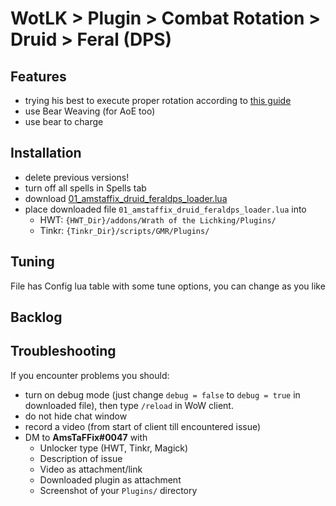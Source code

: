 # WotLK > Plugin > Combat Rotation > Druid > Feral (DPS)

## Features
- trying his best to execute proper rotation according to [this guide](https://www.wowhead.com/wotlk/guide/classes/druid/feral/dps-rotation-cooldowns-abilities-pve)
- use Bear Weaving (for AoE too)
- use bear to charge

## Installation
- delete previous versions!
- turn off all spells in Spells tab
- download [01_amstaffix_druid_feraldps_loader.lua](https://raw.githubusercontent.com/Dream-Weaver-GMR-Profiles-Plugins/public/master/plugins/wotlk/combat_rotation/druid/feraldps/v1/01_amstaffix_druid_feraldps_loader.lua)
- place downloaded file `01_amstaffix_druid_feraldps_loader.lua` into
  - HWT: `{HWT_Dir}/addons/Wrath of the Lichking/Plugins/`
  - Tinkr: `{Tinkr_Dir}/scripts/GMR/Plugins/`

## Tuning
File has Config lua table with some tune options, you can change as you like

## Backlog


## Troubleshooting
If you encounter problems you should:
- turn on debug mode (just change `debug = false` to `debug = true` in downloaded file), then type `/reload` in WoW client.
- do not hide chat window
- record a video (from start of client till encountered issue)
- DM to **AmsTaFFix#0047** with
  - Unlocker type (HWT, Tinkr, Magick)
  - Description of issue
  - Video as attachment/link
  - Downloaded plugin as attachment
  - Screenshot of your `Plugins/` directory
